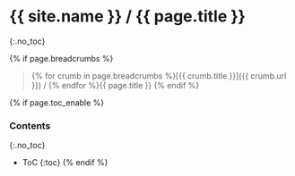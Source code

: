 # {{ site.name }} / {{ page.title }}
{:.no_toc}

{% if page.breadcrumbs %}
> {% for crumb in page.breadcrumbs %}[{{ crumb.title }}]({{ crumb.url }}) / {% endfor %}{{ page.title }}
{% endif %}

{% if page.toc_enable %}
### Contents
{:.no_toc}
- ToC
{:toc}
{% endif %}
